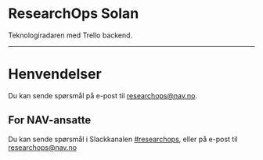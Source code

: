 # ResearchOps Solan

Teknologiradaren med Trello backend.

---

# Henvendelser

Du kan sende spørsmål på e-post til [researchops@nav.no](mailto:researchops@nav.no).

## For NAV-ansatte

Du kan sende spørsmål i Slackkanalen [#researchops](https://nav-it.slack.com/archives/C02UGFS2J4B), eller på e-post til [researchops@nav.no](mailto:researchops@nav.no)
